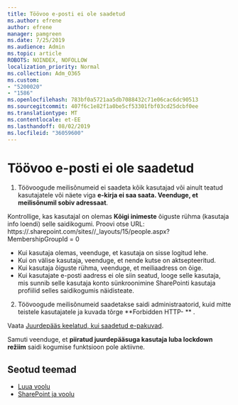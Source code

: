 ```yaml
---
title: Töövoo e-posti ei ole saadetud
ms.author: efrene
author: efrene
manager: pamgreen
ms.date: 7/25/2019
ms.audience: Admin
ms.topic: article
ROBOTS: NOINDEX, NOFOLLOW
localization_priority: Normal
ms.collection: Adm_O365
ms.custom:
- "5200020"
- "1586"
ms.openlocfilehash: 783bf0a5721aa5db7088432c71e06cac6dc90513
ms.sourcegitcommit: 407f6c1e82f1a0be5cf53301fbf03cd25dcbf0ee
ms.translationtype: MT
ms.contentlocale: et-EE
ms.lasthandoff: 08/02/2019
ms.locfileid: "36059600"
---
```

# <a name="workflow-email-is-not-being-sent"></a>Töövoo e-posti ei ole saadetud

1. Töövoogude meilisõnumeid ei saadeta kõik kasutajad või ainult teatud kasutajatele või näete viga **e-kirja ei saa saata. Veenduge, et meilisõnumil sobiv adressaat**.

Kontrollige, kas kasutajal on olemas **Kõigi inimeste** õiguste rühma (kasutaja info loendi) selle saidikogumi.  Proovi otse URL: https://<tenant>.sharepoint.com/sites/<sitename>/_layouts/15/people.aspx? MembershipGroupId = 0

- Kui kasutaja olemas, veenduge, et kasutaja on sisse logitud lehe. 
- Kui on välise kasutaja, veenduge, et nende kutse on aktsepteeritud.
- Kui kasutaja õiguste rühma, veenduge, et meiliaadress on õige.
- Kui kasutajate e-posti aadress ei ole siin seatud, looge selle kasutaja, mis sunnib selle kasutaja konto sünkroonimine SharePointi kasutaja profiilid selles saidikogumis näidisteate.
 
2. Töövoogude meilisõnumeid saadetakse saidi administraatorid, kuid mitte teistele kasutajatele ja kuvada tõrge **Forbidden HTTP- <spam> <spam> ** <spam> <spam>.
 

Vaata [Juurdepääs keelatud, kui saadetud e-pakuvad](https://docs.microsoft.com/sharepoint/support/server-admin/access-denied-when-send-an-email-to-groups).

Samuti veenduge, et **piiratud juurdepääsuga kasutaja luba lockdown režiim** saidi kogumise funktsioon pole aktiivne.

## <a name="related-topics"></a>Seotud teemad
- [Luua voolu](https://support.office.com/article/Create-a-flow-for-a-list-or-library-in-SharePoint-Online-or-OneDrive-for-Business-a9c3e03b-0654-46af-a254-20252e580d01) 
- [SharePoint ja voolu](https://flow.microsoft.com/blog/sharepoint-and-flow/) 


